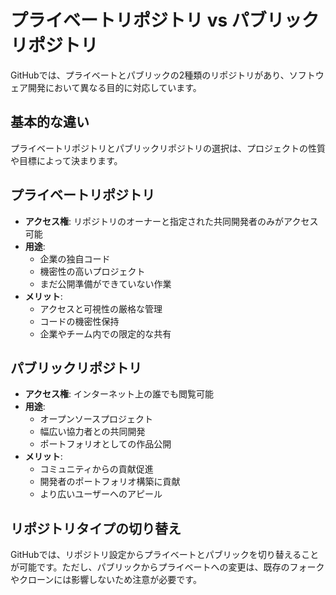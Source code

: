 # プライベートリポジトリ vs パブリックリポジトリ

GitHubでは、プライベートとパブリックの2種類のリポジトリがあり、ソフトウェア開発において異なる目的に対応しています。

## 基本的な違い

プライベートリポジトリとパブリックリポジトリの選択は、プロジェクトの性質や目標によって決まります。

## プライベートリポジトリ
- **アクセス権**: リポジトリのオーナーと指定された共同開発者のみがアクセス可能
- **用途**: 
  - 企業の独自コード
  - 機密性の高いプロジェクト
  - まだ公開準備ができていない作業
- **メリット**:
  - アクセスと可視性の厳格な管理
  - コードの機密性保持
  - 企業やチーム内での限定的な共有

## パブリックリポジトリ
- **アクセス権**: インターネット上の誰でも閲覧可能
- **用途**:
  - オープンソースプロジェクト
  - 幅広い協力者との共同開発
  - ポートフォリオとしての作品公開
- **メリット**:
  - コミュニティからの貢献促進
  - 開発者のポートフォリオ構築に貢献
  - より広いユーザーへのアピール

## リポジトリタイプの切り替え
GitHubでは、リポジトリ設定からプライベートとパブリックを切り替えることが可能です。ただし、パブリックからプライベートへの変更は、既存のフォークやクローンには影響しないため注意が必要です。
